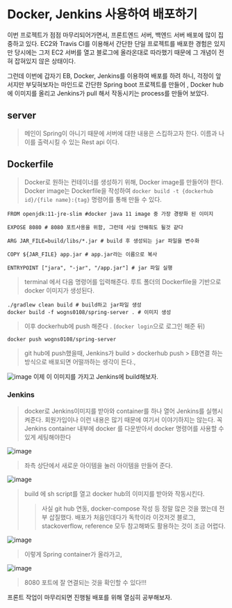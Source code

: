 # Docker, Jenkins 사용하여 배포하기
이번 프로젝트가 점점 마무리되어가면서, 프론트엔드 서버, 백엔드 서버 배포에 많이 집중하고 있다. EC2와 Travis CI를 이용해서 간단한 단일 프로젝트를 배포한 경험은 있지만 당시에는 그저 EC2 서버를 열고 블로그에 올라온대로 따라했기 때문에 그 개념이 전혀 잡혀있지 않은 상태이다.

그런데 이번에 갑자기 EB, Docker, Jenkins를 이용하여 배포를 하려 하니, 걱정이 앞서지만 부딪혀보자는 마인드로 간단한 Spring boot 프로젝트를 만들어 , Docker hub 에 이미지를 올리고 Jenkins가 pull 해서 작동시키는 process를 만들어 보았다.

## server
> 메인이 Spring이 아니기 때문에 서버에 대한 내용은 스킵하고자 한다. 이름과 나이를 출력시킬 수 있는 Rest api 이다.

## Dockerfile
> Docker로 원하는 컨테이너를 생성하기 위해, Docker image를 만들어야 한다. Docker image는 Dockerfile을 작성하여 ```docker build -t {dockerhub id}/{file name}:{tag}``` 명령어를 통해 만들 수 있다.

```docker
FROM openjdk:11-jre-slim #docker java 11 image 중 가장 경량화 된 이미지

EXPOSE 8080 # 8080 포트사용을 위함, 그런데 사실 안해줘도 될것 같다

ARG JAR_FILE=build/libs/*.jar # build 후 생성되는 jar 파일을 변수화

COPY ${JAR_FILE} app.jar # app.jar라는 이름으로 복사

ENTRYPOINT ["jara", "-jar", "/app.jar"] # jar 파일 실행
``` 

> terminal 에서 다음 명령어를 입력해준다. 루트 폴더의 Dockerfile을 기반으로 docker 이미지가 생성된다.
```
./gradlew clean build # build하고 jar파일 생성
docker build -f wogns0108/spring-server . # 이미지 생성
```
> 이후 dockerhub에 push 해준다 . (```docker login```으로 로그인 해준 뒤)
```
docker push wogns0108/spring-server
```
> git hub에 push했을때, Jenkins가 build > dockerhub push > EB연결 하는 방식으로 배포되면 어떨까하는 생각이 든다.,

![image](https://user-images.githubusercontent.com/87312401/142159876-5cda3aaa-1f6f-4d9b-bf1a-628b771aa084.png)
이제 이 이미지를 가지고 Jenkins에 build해보자.

### Jenkins
> docker로 Jenkins이미지를 받아와 container를 하나 열어 Jenkins를 실행시켜준다. 회원가입이나 이런 내용은 많기 때문에 여기서 이야기하지는 않는다.
>  꼭 Jenkins container 내부에 docker 를 다운받아서 docker 명령어를 사용할 수 있게 세팅해야한다
>  
![image](https://user-images.githubusercontent.com/87312401/142160433-fb4c4c48-9f47-4b1e-8ada-10b25ba8e4a3.png)
> 좌측 상단에서 새로운 아이템을 눌러 아이템을 만들어 준다.


![image](https://user-images.githubusercontent.com/87312401/142160593-2b810b56-9301-4464-8f5e-acc0bf9fa164.png)

>build 에 sh script를 열고 docker hub의 이미지를 받아와 작동시킨다.
>> 사실 git hub 연동, docker-compose 작성 등 정말 많은 것을 했는데 전부 삽질했다. 배포가 처음인데다가 독학이라 이것저것 블로그, stackoverflow, reference 모두 참고해봐도 활용하는 것이 조금 어렵다.

![image](https://user-images.githubusercontent.com/87312401/142160882-47902fea-0adc-4aac-80c5-03102c2a1f1e.png)
> 이렇게 Spring container가 올라가고,

![image](https://user-images.githubusercontent.com/87312401/142160941-f67af0d3-d40a-4664-98fb-3f267fc510b0.png)
>8080 포트에 잘 연결되는 것을 확인할 수 있다!!!

프론트 작업이 마무리되면 진행될 배포를  위해 열심히 공부해보자.
 
